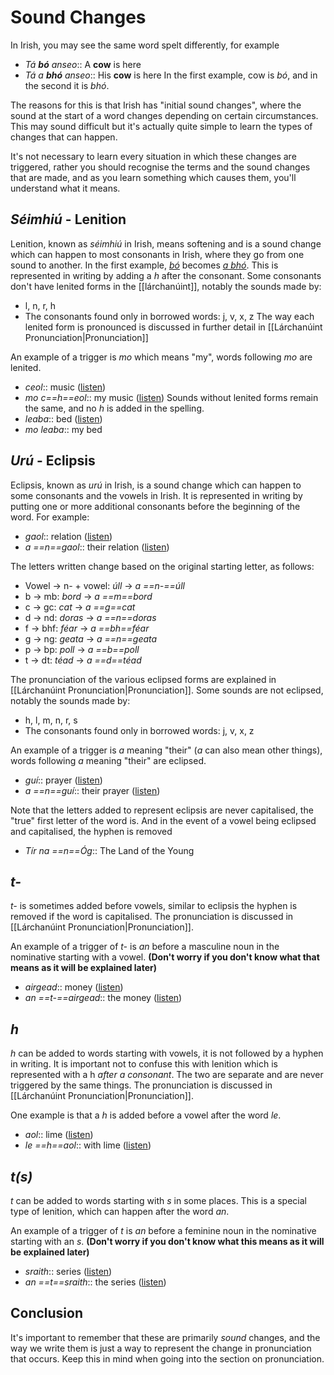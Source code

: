 # Sound Changes
In Irish, you may see the same word spelt differently, for example 
+ *Tá **bó** anseo*:: A **cow** is here
+ *Tá a **bhó** anseo*:: His **cow** is here
In the first example, cow is *bó*, and in the second it is *bhó*.

The reasons for this is that Irish has "initial sound changes", where the sound at the start of a word changes depending on certain circumstances. This may sound difficult but it's actually quite simple to learn the types of changes that can happen.

It's not necessary to learn every situation in which these changes are triggered, rather you should recognise the terms and the sound changes that are made, and as you learn something which causes them, you'll understand what it means.

## *Séimhiú* - Lenition
Lenition, known as *séimhiú* in Irish, means softening and is a sound change which can happen to most consonants in Irish, where they go from one sound to another. In the first example, [*bó*](https://www.teanglann.ie/CanM/b%C3%B3.mp3) becomes [*a bhó*](http://fuaimeanna.ie/sounds/a_bhoo_i2_s2.mp3).
This is represented in writing by adding a *h* after the consonant. 
Some consonants don't have lenited forms in the [[lárchanúint]], notably the sounds made by:
+ l, n, r, h
+ The consonants found only in borrowed words: j, v, x, z
The way each lenited form is pronounced is discussed in further detail in [[Lárchanúint Pronunciation|Pronunciation]]

An example of a trigger is *mo* which means "my", words following *mo* are lenited. 
+ *ceol*:: music ([listen](http://fuaimeanna.ie/ga/Recordings.aspx?Ortho=ceol))
+ *mo c==h==eol*:: my music ([listen](http://fuaimeanna.ie/ga/Recordings.aspx?Ortho=cheol))
Sounds without lenited forms remain the same, and no *h* is added in the spelling.
+ *leaba*:: bed ([listen](http://fuaimeanna.ie/sounds/leaba_i3_s3.mp3))
+ *mo leaba*:: my bed

## *Urú* - Eclipsis
Eclipsis, known as *urú* in Irish, is a sound change which can happen to some consonants and the vowels in Irish. It is represented in writing by putting one or more additional consonants before the beginning of the word.
For example:
+ *gaol*:: relation ([listen](http://fuaimeanna.ie/sounds/gaol_i3_s3.mp3))
+ *a ==n==gaol*:: their relation ([listen](http://fuaimeanna.ie/sounds/a_ngaol_i3_s3.mp3))

The letters written change based on the original starting letter, as follows:
+ Vowel -> n- + vowel: *úll* -> *a ==n-==úll*
+ b -> mb: *bord* -> *a ==m==bord*
+ c -> gc: *cat* -> *a ==g==cat*
+ d -> nd: *doras* -> *a ==n==doras*
+ f -> bhf: *féar* -> *a ==bh==féar*
+ g -> ng: *geata* -> *a ==n==geata*
+ p -> bp: *poll* -> *a ==b==poll*
+ t -> dt: *téad* -> *a ==d==téad*

The pronunciation of the various eclipsed forms are explained in [[Lárchanúint Pronunciation|Pronunciation]]. Some sounds are not eclipsed, notably the sounds made by:
+ h, l, m, n, r, s
+ The consonants found only in borrowed words: j, v, x, z

An example of a trigger is *a* meaning "their" (*a* can also mean other things), words following *a* meaning "their" are eclipsed.
+ *guí*:: prayer ([listen](http://fuaimeanna.ie/sounds/guii_i1_s1.mp3))
+ *a ==n==guí*:: their prayer ([listen](http://fuaimeanna.ie/sounds/a_nguii_i1_s1.mp3))

Note that the letters added to represent eclipsis are never capitalised, the "true" first letter of the word is. And in the event of a vowel being eclipsed and capitalised, the hyphen is removed
+ *Tír na ==n==Óg*:: The Land of the Young

## *t-*
*t-* is sometimes added before vowels, similar to eclipsis the hyphen is removed if the word is capitalised. 
The pronunciation is discussed in [[Lárchanúint Pronunciation|Pronunciation]]. 

An example of a trigger of *t-* is *an* before a masculine noun in the nominative starting with a vowel. **(Don't worry if you don't know what that means as it will be explained later)** 
+ *airgead*:: money ([listen](http://fuaimeanna.ie/sounds/airgead_i2_s2.mp3))
+ *an ==t-==airgead*:: the money ([listen](http://fuaimeanna.ie/sounds/an_t-airgead_i2_s2.mp3))

## *h*
*h* can be added to words starting with vowels, it is not followed by a hyphen in writing. It is important not to confuse this with lenition which is represented with a h *after a consonant*. The two are separate and are never triggered by the same things. The pronunciation is discussed in [[Lárchanúint Pronunciation|Pronunciation]].

One example is that a *h* is added before a vowel after the word *le*.
+ *aol*:: lime ([listen](https://www.teanglann.ie/CanU/aol.mp3))
+ *le ==h==aol*:: with lime ([listen](http://fuaimeanna.ie/sounds/le_haol_i1_s1.mp3))

## *t(s)*
*t* can be added to words starting with *s* in some places. This is a special type of lenition, which can happen after the word *an*.

An example of a trigger of *t* is *an* before a feminine noun in the nominative starting with an *s*. **(Don't worry if you don't know what this means as it will be explained later)** 
+ *sraith*:: series ([listen](https://www.teanglann.ie/CanC/sraith.mp3))
+ *an ==t==sraith*:: the series ([listen](https://voca.ro/1ldbiBNJtCTn))

## Conclusion
It's important to remember that these are primarily *sound* changes, and the way we write them is just a way to represent the change in pronunciation that occurs. Keep this in mind when going into the section on pronunciation.



